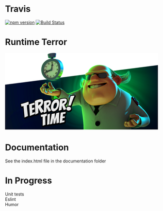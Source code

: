 # Travis
[![npm version](https://badge.fury.io/js/npm.svg)](https://badge.fury.io/js/npm)
[![Build Status](https://travis-ci.com/ucsd-cse112/team9-webcomponent.svg?token=SYYH9pqzsbfveDCnEAbx&branch=valentin)](https://travis-ci.com/ucsd-cse112/team9-webcomponent)

# Runtime Terror
![](images/time_terror.png)

# Documentation
See the index.html file in the documentation folder

# In Progress
Unit tests  
Eslint  
Humor
